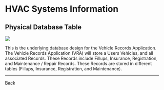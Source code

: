 # HVAC Systems Information

## Physical Database Table


<img src="PhysicalDatabase/HVACSIERDpro6.png"/>

This is the underlying database design for the Vehicle Records Application.
The Vehicle Records Application (VRA) will store a Users Vehicles, and all associated Records.
These Records include Fillups, Insurance, Registration, and Maintenance / Repair Records.
These Records are stored in different tables (Fillups, Insurance, Registration, and Maintenance).

<hr>

[Back](HVAC-SI.md)

